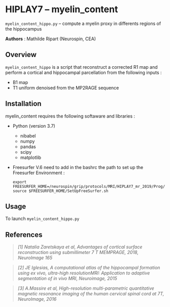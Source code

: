# HIPLAY7 –  myelin_content

 `myelin_content_hippo.py`  – compute a myelin proxy in differents regions of the hippocampus 

**Authors** : Mathilde Ripart (Neurospin, CEA)

## Overview
`myelin_content_hippo` is a script that reconstruct a corrected R1 map and perform a cortical and hippocampal parcellation from the following inputs :
- B1 map
- T1 uniform denoised from the MP2RAGE sequence

## Installation
myelin_content requires the following softaware and libraries : 
- Python (version 3.7)
  - nibabel
  - numpy
  - pandas
  - scipy
  - matplotlib
  
- Freesurfer V.6
  need to add in the bashrc the path to set up the Freesurfer Environment :
  ```
  export FREESURFER_HOME=/neurospin/grip/protocols/MRI/HIPLAY7_mr_2019/Prog/freesurfer
  source $FREESURFER_HOME/SetUpFreeSurfer.sh
  ```
## Usage
To launch `myelin_content_hippo.py`


## References 
> *[1] Natalia Zaretskaya et al, Advantages of cortical surface reconstruction using submillimeter 7 T MEMPRAGE, 2018, NeuroImage 165*

> *[2] JE Iglesias, A computational atlas of the hippocampal formation using ex vivo, ultra-high resolutionMRI: Application to adaptive segmentation of in vivo MRI, Neuroimage, 2015*

> *[3] A.Massire et al, High-resolution multi-parametric quantitative magnetic resonance imaging of the human cervical spinal cord at 7T, NeuroImage, 2016*
